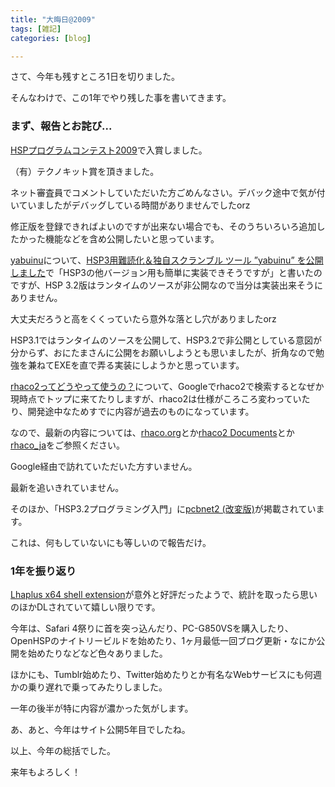 ```yaml
---
title: "大晦日@2009"
tags: [雑記]
categories: [blog]

---
```


さて、今年も残すところ1日を切りました。

そんなわけで、この1年でやり残した事を書いてきます。

### まず、報告とお詫び...

[HSPプログラムコンテスト2009][1]で入賞しました。

（有）テクノキット賞を頂きました。

ネット審査員でコメントしていただいた方ごめんなさい。デバック途中で気が付いていましたがデバッグしている時間がありませんでしたorz

修正版を登録できればよいのですが出来ない場合でも、そのうちいろいろ追加したかった機能などを含め公開したいと思っています。



  


[yabuinu][2]について、[HSP3用難読化＆独自スクランブル ツール ”yabuinu” を公開しました][3]で「HSP3の他バージョン用も簡単に実装できそうですが」と書いたのですが、HSP 3.2版はランタイムのソースが非公開なので当分は実装出来そうにありません。

大丈夫だろうと高をくくっていたら意外な落とし穴がありましたorz

HSP3.1ではランタイムのソースを公開して、HSP3.2で非公開としている意図が分からず、おにたまさんに公開をお願いしようとも思いましたが、折角なので勉強を兼ねてEXEを直で弄る実装にしようかと思っています。



  


[rhaco2ってどうやって使うの？][4]について、Googleでrhaco2で検索するとなぜか現時点でトップに来てたりしますが、rhaco2は仕様がころころ変わっていたり、開発途中なためすでに内容が過去のものになっています。

なので、最新の内容については、[rhaco.org][5]とか[rhaco2 Documents][6]とか[rhaco_ja][7]をご参照ください。

Google経由で訪れていただいた方すいません。

最新を追いきれていません。



  


そのほか、「HSP3.2プログラミング入門」に[pcbnet2 (改変版)][8]が掲載されています。

これは、何もしていないにも等しいので報告だけ。

### 1年を振り返り

[Lhaplus x64 shell extension][9]が意外と好評だったようで、統計を取ったら思いのほかDLされていて嬉しい限りです。

今年は、Safari 4祭りに首を突っ込んだり、PC-G850VSを購入したり、OpenHSPのナイトリービルドを始めたり、1ヶ月最低一回ブログ更新・なにか公開を始めたりなどなど色々ありました。

ほかにも、Tumblr始めたり、Twitter始めたりとか有名なWebサービスにも何週かの乗り遅れで乗ってみたりしました。

一年の後半が特に内容が濃かった気がします。

あ、あと、今年はサイト公開5年目でしたね。



  


以上、今年の総括でした。

来年もよろしく！

 [1]: http://hsp.tv/contest2009/
 [2]: http://www.sharkpp.net/hsp/tool/yabuinu.html
 [3]: /blog/2009/09/30/yabuinu-the-obfuscator-and-scrambler-for-hsp3-0-0-1-0-release.html
 [4]: http://www.sharkpp.net/php/rhaco/how-to-use-rhaco2.html
 [5]: http://rhaco.org/
 [6]: http://wikihub.org/wiki/rhaco2-doc
 [7]: http://lingr.com/room/rhaco_ja
 [8]: http://www.sharkpp.net/hsp/plugin/pcbnet2.html
 [9]: http://www.sharkpp.net/soft/tool/lhaplus-x64-shell-extension.html